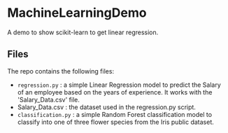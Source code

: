 # MachineLearningDemo
A demo to show scikit-learn to get linear regression.

## Files
The repo contains the following files:
- <code>regression.py</code> : a simple Linear Regression model to predict the Salary of an employee based on the years of experience. It works with the 'Salary_Data.csv' file.
- Salary_Data.csv : the dataset used in the regression.py script.
- <code>classification.py</code> : a simple Random Forest classification model to classify into one of three flower species from the Iris public dataset.
